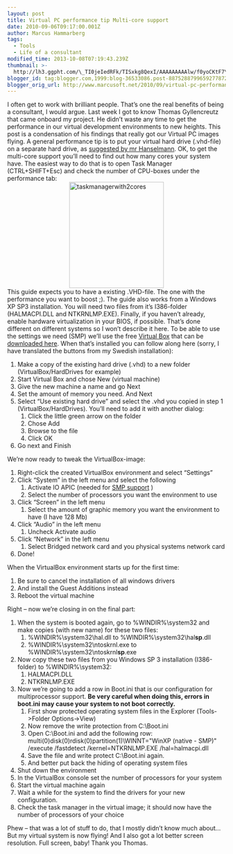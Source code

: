 ```yaml
---
layout: post
title: Virtual PC performance tip Multi-core support
date: 2010-09-06T09:17:00.001Z
author: Marcus Hammarberg
tags:
  - Tools
  - Life of a consultant
modified_time: 2013-10-08T07:19:43.239Z
thumbnail: >-
  http://lh3.ggpht.com/\_TI0jeIedRFk/TISxkg8QexI/AAAAAAAAAlw/f0yoCKtF7YY/s72-c/taskmanagerwith2cores_thumb.jpg?imgmax=800
blogger_id: tag:blogger.com,1999:blog-36533086.post-8875288799659277872
blogger_orig_url: http://www.marcusoft.net/2010/09/virtual-pc-performance-tip-multi-core.html
---
```





I often get to work with brilliant people. That’s one the real benefits
of being a consultant, I would argue. Last week I got to know Thomas
Gyllencreutz that came onboard my project. He didn’t waste any time to
get the performance in our virtual development environments to new
heights. This post is a condensation of his findings that really got our
Virtual PC images flying.
A general performance tip is to put your virtual hard drive (.vhd-file)
on a separate hard drive, as <a
href="http://www.hanselman.com/blog/VMPerformanceChecklistBeforeYouComplainThatYourVirtualMachineIsSlow.aspx"
target="_blank">suggested by mr Hanselmann</a>.
OK, to get the multi-core support you’ll need to find out how many cores
your system have. The easiest way to do that is to open Task Manager
(CTRL+SHIFT+Esc) and check the number of CPU-boxes under the performance
tab:
[<img
src="http://lh3.ggpht.com/_TI0jeIedRFk/TISxkg8QexI/AAAAAAAAAlw/f0yoCKtF7YY/taskmanagerwith2cores_thumb.jpg?imgmax=800"
title="taskmanagerwith2cores" data-border="0"
style="border-bottom-width: 0px; border-left-width: 0px; border-right-width: 0px; border-top-width: 0px; display: block; float: none; margin-left: auto; margin-right: auto;"
width="218" height="244" alt="taskmanagerwith2cores" />](http://lh3.ggpht.com/_TI0jeIedRFk/TISxkNZ28wI/AAAAAAAAAls/6TLk7gxM058/s1600-h/taskmanagerwith2cores%5B2%5D.jpg)
This guide expects you to have a existing .VHD-file. The one with the
performance you want to boost ;). The guide also works from a Windows XP
SP3 installation. You will need two files from it’s I386-folder
(HALMACPI.DLL and NTKRNLMP.EXE).
Finally, if you haven’t already, enable hardware virtualization in your
BIOS, if possible. That’s done different on different systems so I won’t
describe it here.
To be able to use the settings we need (SMP) we’ll use the free
<a href="http://www.virtualbox.org/" target="_blank">Virtual Box</a>
that can be <a href="http://www.virtualbox.org/wiki/Downloads"
target="_blank">downloaded here</a>. When that’s installed you can
follow along here (sorry, I have translated the buttons from my Swedish
installation):

1. Make a copy of the existing hard drive (.vhd) to a new folder
    (VirtualBox/HardDrives for example)
2. Start Virtual Box and chose New (virtual machine)
3. Give the new machine a name and go Next
4. Set the amount of memory you need. And Next
5. Select “Use existing hard drive” and select the .vhd you copied in
    step 1 (VirtualBox/HardDrives). You’ll need to add it with another
    dialog:
    1. Click the little green arrow on the folder
    2. Chose Add
    3. Browse to the file
    4. Click OK
6. Go next and Finish

We’re now ready to tweak the VirtualBox-image:

1. Right-click the created VirtualBox environment and select “Settings”
2. Click “System” in the left menu and select the following
    1. Activate IO APIC (needed for
        <a href="http://en.wikipedia.org/wiki/Symmetric_Multi-Processing"
        target="_blank">SMP support</a> )
    2. Select the number of processors you want the environment to use
3. Click “Screen” in the left menu
    1. Select the amount of graphic memory you want the environment to
        have (I have 128 Mb)
4. Click “Audio” in the left menu
    1. Uncheck Activate audio
5. Click “Network” in the left menu
    1. Select Bridged network card and you physical systems network
        card
6. Done!

When the VirtualBox environment starts up for the first time:

1. Be sure to cancel the installation of all windows drivers
2. And install the Guest Additions instead
3. Reboot the virtual machine

Right – now we’re closing in on the final part:

1. When the system is booted again, go to %WINDIR%\system32 and make
    copies (with new name) for these two files:
    1. %WINDIR%\system32\hal.dll to %WINDIR%\system32\hal**sp**.dll
    2. %WINDIR%\system32\ntoskrnl.exe to
        %WINDIR%\system32\ntoskrnl**sp**.exe
2. Now copy these two files from you Windows SP 3 installation
    (I386-folder) to %WINDIR%\system32:
    1. HALMACPI.DLL
    2. NTKRNLMP.EXE
3. Now we’re going to add a row in Boot.ini that is our configuration
    for multiprocessor support. **Be very careful when doing this,
    errors in boot.ini may cause your system to not boot correctly.**
    1. First show protected operating system files in the Explorer
        (Tools-\>Folder Options-\>View)
    2. Now remove the write protection from C:\Boot.ini
    3. Open C:\Boot.ini and add the following row:
       multi(0)disk(0)rdisk(0)partition(1)\WINNT="WinXP (native - SMP)"
        /execute /fastdetect /kernel=NTKRNLMP.EXE /hal=halmacpi.dll
    4. Save the file and write protect C:\Boot.ini again.
    5. And better put back the hiding of operating system files
4. Shut down the environment
5. In the VirtualBox console set the number of processors for your
    system
6. Start the virtual machine again
7. Wait a while for the system to find the drivers for your new
    configuration.
8. Check the task manager in the virtual image; it should now have the
    number of processors of your choice

Phew – that was a lot of stuff to do, that I mostly didn’t know much
about… But my virtual system is now flying! And I also got a lot better
screen resolution. Full screen, baby!
Thank you Thomas.

